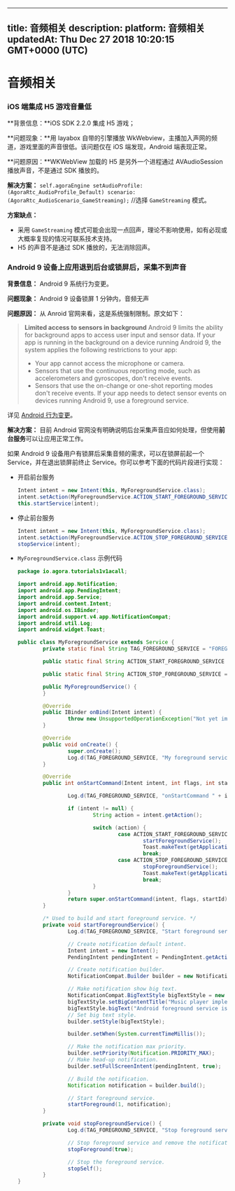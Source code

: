 
---
title: 音频相关
description: 
platform: 音频相关
updatedAt: Thu Dec 27 2018 10:20:15 GMT+0000 (UTC)
---
# 音频相关
### iOS 端集成 H5 游戏音量低

**背景信息：**iOS SDK 2.2.0 集成 H5 游戏；

**问题现象：**用 layabox 自带的引擎播放 WkWebview，主播加入声网的频道，游戏里面的声音很低。该问题仅在 iOS 端发现，Android 端表现正常。

**问题原因：**WKWebView 加载的 H5 是另外一个进程通过 AVAudioSession 播放声音，不是通过 SDK 播放的。

**解决方案：**
`self.agoraEngine setAudioProfile:(AgoraRtc_AudioProfile_Default) scenario:(AgoraRtc_AudioScenario_GameStreaming);`  //选择 `GameStreaming` 模式。

**方案缺点：**

* 采用 `GameStreaming` 模式可能会出现一点回声，理论不影响使用，如有必现或大概率复现的情况可联系技术支持。
* H5 的声音不是通过 SDK 播放的，无法消除回声。

### Android 9 设备上应用退到后台或锁屏后，采集不到声音

**背景信息：** Android 9 系统行为变更。

**问题现象：** Android 9 设备锁屏 1 分钟内，音频无声

**问题原因：** 从 Anroid 官网来看，这是系统强制限制。原文如下：

> **Limited access to sensors in background**
> Android 9 limits the ability for background apps to access user input and sensor data. If your app is running in the background on a device running Android 9, the system applies the following restrictions to your app:
> * Your app cannot access the microphone or camera.
> * Sensors that use the continuous reporting mode, such as accelerometers and gyroscopes, don't receive events.
> * Sensors that use the on-change or one-shot reporting modes don't receive events.
> If your app needs to detect sensor events on devices running Android 9, use a foreground service.


详见 [Android 行为变更](https://developer.android.com/about/versions/pie/android-9.0-changes-all)。


**解决方案：** 目前 Android 官网没有明确说明后台采集声音应如何处理，但使用**前台服务**可以让应用正常工作。

如果 Android 9 设备用户有锁屏后采集音频的需求，可以在锁屏前起一个 Service，并在退出锁屏前终止 Service。你可以参考下面的代码片段进行实现：

- 开启前台服务

	```java
	Intent intent = new Intent(this, MyForegroundService.class);
	intent.setAction(MyForegroundService.ACTION_START_FOREGROUND_SERVICE);
	this.startService(intent);
	```

- 停止前台服务

	```java
	Intent intent = new Intent(this, MyForegroundService.class);
	intent.setAction(MyForegroundService.ACTION_STOP_FOREGROUND_SERVICE);
	stopService(intent);
	```
	
- `MyForegroundService.class` 示例代码

	```java
	package io.agora.tutorials1v1acall;

	import android.app.Notification;
	import android.app.PendingIntent;
	import android.app.Service;
	import android.content.Intent;
	import android.os.IBinder;
	import android.support.v4.app.NotificationCompat;
	import android.util.Log;
	import android.widget.Toast;

	public class MyForegroundService extends Service {
			private static final String TAG_FOREGROUND_SERVICE = "FOREGROUND_SERVICE";

			public static final String ACTION_START_FOREGROUND_SERVICE = "ACTION_START_FOREGROUND_SERVICE";

			public static final String ACTION_STOP_FOREGROUND_SERVICE = "ACTION_STOP_FOREGROUND_SERVICE";

			public MyForegroundService() {
			}

			@Override
			public IBinder onBind(Intent intent) {
					throw new UnsupportedOperationException("Not yet implemented");
			}

			@Override
			public void onCreate() {
					super.onCreate();
					Log.d(TAG_FOREGROUND_SERVICE, "My foreground service onCreate().");
			}

			@Override
			public int onStartCommand(Intent intent, int flags, int startId) {

					Log.d(TAG_FOREGROUND_SERVICE, "onStartCommand " + intent);

					if (intent != null) {
							String action = intent.getAction();

							switch (action) {
									case ACTION_START_FOREGROUND_SERVICE:
											startForegroundService();
											Toast.makeText(getApplicationContext(), "Foreground service is started.", Toast.LENGTH_LONG).show();
											break;
									case ACTION_STOP_FOREGROUND_SERVICE:
											stopForegroundService();
											Toast.makeText(getApplicationContext(), "Foreground service is stopped.", Toast.LENGTH_LONG).show();
											break;
							}
					}
					return super.onStartCommand(intent, flags, startId);
			}

			/* Used to build and start foreground service. */
			private void startForegroundService() {
					Log.d(TAG_FOREGROUND_SERVICE, "Start foreground service.");

					// Create notification default intent.
					Intent intent = new Intent();
					PendingIntent pendingIntent = PendingIntent.getActivity(this, 0, intent, 0);

					// Create notification builder.
					NotificationCompat.Builder builder = new NotificationCompat.Builder(this, "sfdsfds");

					// Make notification show big text.
					NotificationCompat.BigTextStyle bigTextStyle = new NotificationCompat.BigTextStyle();
					bigTextStyle.setBigContentTitle("Music player implemented by foreground service.");
					bigTextStyle.bigText("Android foreground service is a android service which can run in foreground always, it can be controlled by user via notification.");
					// Set big text style.
					builder.setStyle(bigTextStyle);

					builder.setWhen(System.currentTimeMillis());

					// Make the notification max priority.
					builder.setPriority(Notification.PRIORITY_MAX);
					// Make head-up notification.
					builder.setFullScreenIntent(pendingIntent, true);

					// Build the notification.
					Notification notification = builder.build();

					// Start foreground service.
					startForeground(1, notification);
			}

			private void stopForegroundService() {
					Log.d(TAG_FOREGROUND_SERVICE, "Stop foreground service.");

					// Stop foreground service and remove the notification.
					stopForeground(true);

					// Stop the foreground service.
					stopSelf();
			}
	}
	```
